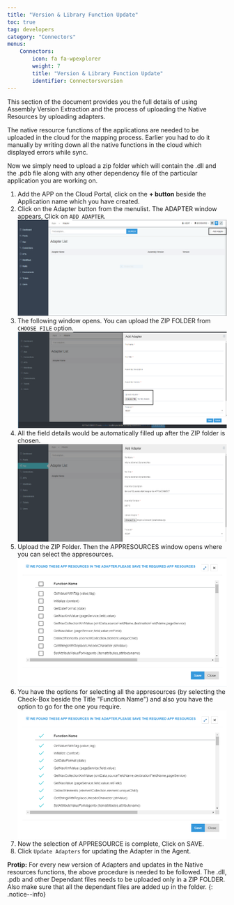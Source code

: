 ```yaml
---
title: "Version & Library Function Update"
toc: true
tag: developers
category: "Connectors"
menus: 
    Connectors:
        icon: fa fa-wpexplorer
        weight: 7
        title: "Version & Library Function Update"
        identifier: Connectorsversion
---
```


This section of the document provides you the full details of using Assembly Version Extraction 
and the process of uploading the Native Resources by uploading adapters.

The native resource functions of the applications are needed to be uploaded in the cloud for the 
mapping process. Earlier you had to do it manually by writing down all the native functions in 
the cloud which displayed errors while sync. 

Now we simply need to upload a zip folder which will contain the .dll and the .pdb file along 
with any other dependency file of the particular application you are working on.


1. Add the APP on the Cloud Portal, click on the **+ button** beside the Application name which you have created.
2. Click on the Adapter button  from the menulist. The ADAPTER window appears, Click on `ADD ADAPTER`.  
![AddAdapter](/staticfiles/connectors/media/technology-connector/AddAdapter.png)
3. The following window opens. You can upload the ZIP FOLDER from `CHOOSE FILE` option.  
![ChooseFiles_AddAdapter](/staticfiles/connectors/media/technology-connector/ChooseFiles_AddAdapter.png)
4. All the field details would be automatically filled up after the ZIP folder is chosen.  
![ChooseFiles_AddAdapter1](/staticfiles/connectors/media/technology-connector/ChooseFiles_AddAdapter1.png)
5. Upload the ZIP Folder. Then the APPRESOURCES window opens where you can select the appresources.  
![AppResources_AddAdapter](/staticfiles/connectors/media/technology-connector/AppResources_AddAdapter.png)
6. You have the options for selecting all the appresources (by selecting the Check-Box beside the Title "Function Name") 
   and also you have the option to go for the one you require.  
![Save_AppResources](/staticfiles/connectors/media/technology-connector/Save_AppResources.png)
7.  Now the selection of APPRESOURCE is complete, Click on SAVE.
8.  Click `Update Adapters` for updating the Adapter in the Agent.

**Protip:** For every new version of Adapters and updates in the Native resources functions, the above procedure is needed to be followed.
The .dll, .pdb and other Dependant files needs to be uploaded only in a ZIP FOLDER. Also make sure that all the dependant files are added up in the folder.
{: .notice--info}

